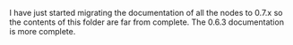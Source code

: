I have just started migrating the documentation of all the nodes to 0.7.x so the contents of this folder are far from complete. The 0.6.3 documentation is more complete.